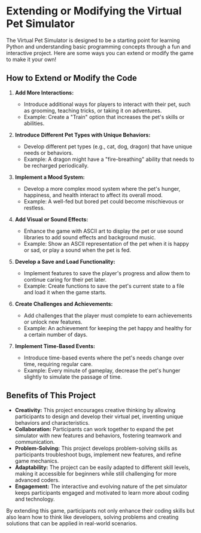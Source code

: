 # Extending or Modifying the Virtual Pet Simulator

The Virtual Pet Simulator is designed to be a starting point for learning Python and understanding basic programming concepts through a fun and interactive project. Here are some ways you can extend or modify the game to make it your own!

## How to Extend or Modify the Code

1. **Add More Interactions:**
   - Introduce additional ways for players to interact with their pet, such as grooming, teaching tricks, or taking it on adventures.
   - Example: Create a "Train" option that increases the pet's skills or abilities.

2. **Introduce Different Pet Types with Unique Behaviors:**
   - Develop different pet types (e.g., cat, dog, dragon) that have unique needs or behaviors.
   - Example: A dragon might have a "fire-breathing" ability that needs to be recharged periodically.

3. **Implement a Mood System:**
   - Develop a more complex mood system where the pet's hunger, happiness, and health interact to affect its overall mood.
   - Example: A well-fed but bored pet could become mischievous or restless.

4. **Add Visual or Sound Effects:**
   - Enhance the game with ASCII art to display the pet or use sound libraries to add sound effects and background music.
   - Example: Show an ASCII representation of the pet when it is happy or sad, or play a sound when the pet is fed.

5. **Develop a Save and Load Functionality:**
   - Implement features to save the player's progress and allow them to continue caring for their pet later.
   - Example: Create functions to save the pet's current state to a file and load it when the game starts.

6. **Create Challenges and Achievements:**
   - Add challenges that the player must complete to earn achievements or unlock new features.
   - Example: An achievement for keeping the pet happy and healthy for a certain number of days.

7. **Implement Time-Based Events:**
   - Introduce time-based events where the pet's needs change over time, requiring regular care.
   - Example: Every minute of gameplay, decrease the pet's hunger slightly to simulate the passage of time.

## Benefits of This Project

- **Creativity:** This project encourages creative thinking by allowing participants to design and develop their virtual pet, inventing unique behaviors and characteristics.
- **Collaboration:** Participants can work together to expand the pet simulator with new features and behaviors, fostering teamwork and communication.
- **Problem-Solving:** This project develops problem-solving skills as participants troubleshoot bugs, implement new features, and refine game mechanics.
- **Adaptability:** The project can be easily adapted to different skill levels, making it accessible for beginners while still challenging for more advanced coders.
- **Engagement:** The interactive and evolving nature of the pet simulator keeps participants engaged and motivated to learn more about coding and technology.

By extending this game, participants not only enhance their coding skills but also learn how to think like developers, solving problems and creating solutions that can be applied in real-world scenarios.
